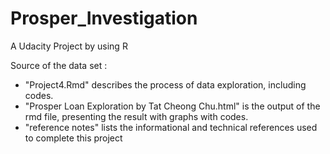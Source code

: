 # Prosper_Investigation
A Udacity Project by using R

Source of the data set : 

* "Project4.Rmd" describes the process of data exploration, including codes.
* "Prosper Loan Exploration by Tat Cheong Chu.html" is the output of the rmd file, presenting the result with graphs with codes.
* "reference notes" lists the informational and technical references used to complete this project 
